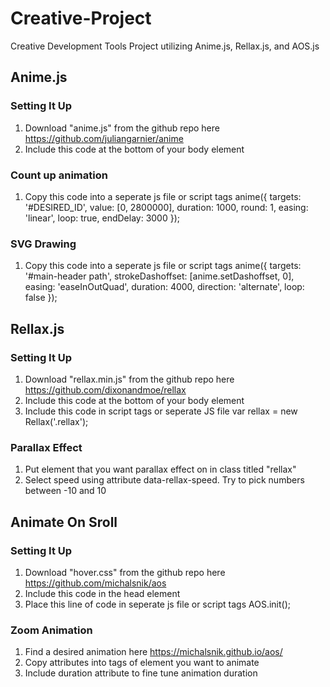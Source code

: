 # Creative-Project
Creative Development Tools Project utilizing Anime.js, Rellax.js, and AOS.js

## Anime.js
### Setting It Up
1. Download "anime.js" from the github repo here https://github.com/juliangarnier/anime
2. Include this code at the bottom of your body element
   <script src = "anime.js"></script>
### Count up animation
1. Copy this code into a seperate js file or script tags
   anime({
     targets: '#DESIRED_ID',
     value: [0, 2800000],
     duration: 1000,
     round: 1,
     easing: 'linear',
     loop: true,
     endDelay: 3000
   });
### SVG Drawing
1. Copy this code into a seperate js file or script tags
   anime({
     targets: '#main-header path',
     strokeDashoffset: [anime.setDashoffset, 0],
     easing: 'easeInOutQuad',
     duration: 4000, 
     direction: 'alternate',
     loop: false
   });

## Rellax.js
### Setting It Up
1. Download "rellax.min.js" from the github repo here https://github.com/dixonandmoe/rellax
2. Include this code at the bottom of your body element
   <script src = "rellax.min.js"></script>
3. Include this code in script tags or seperate JS file
   var rellax = new Rellax('.rellax');
### Parallax Effect
1. Put element that you want parallax effect on in class titled "rellax"
   <div class = "rellax"
2. Select speed using attribute data-rellax-speed. Try to pick numbers between -10 and 10
   <div class = "rellax" data-rellax-speed = "5">

## Animate On Sroll
### Setting It Up
1. Download "hover.css" from the github repo here https://github.com/michalsnik/aos
2. Include this code in the head element
   <link rel="stylesheet" href="hover.css">
3. Place this line of code in seperate js file or script tags
   AOS.init();
### Zoom Animation
1. Find a desired animation here https://michalsnik.github.io/aos/
2. Copy attributes into tags of element you want to animate
   <div id = "content" data-aos = "zoom-in">
3. Include duration attribute to fine tune animation duration
   <div id = "content" data-aos = "zoom-in" data-aos-duration = "15000">
